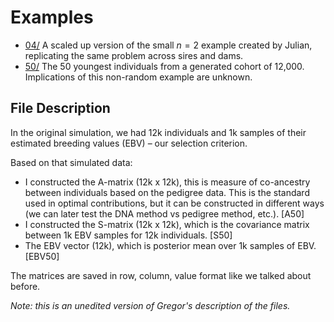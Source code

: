 # Examples

- [04/](04/) A scaled up version of the small $n = 2$ example created by Julian, replicating the same problem across sires and dams.
- [50/](50/) The 50 youngest individuals from a generated cohort of 12,000. Implications of this non-random example are unknown.

## File Description

In the original simulation, we had 12k individuals and 1k samples of their estimated breeding values (EBV) – our selection criterion.

Based on that simulated data:

- I constructed the A-matrix (12k x 12k), this is measure of co-ancestry between individuals based on the pedigree data. This is the standard used in optimal contributions, but it can be constructed in different ways (we can later test the DNA method vs pedigree method, etc.). [A50]
- I constructed the S-matrix (12k x 12k), which is the covariance matrix between 1k EBV samples for 12k individuals. [S50]
- The EBV vector (12k), which is posterior mean over 1k samples of EBV. [EBV50]

The matrices are saved in row, column, value format like we talked about before.

_Note: this is an unedited version of Gregor's description of the files._
